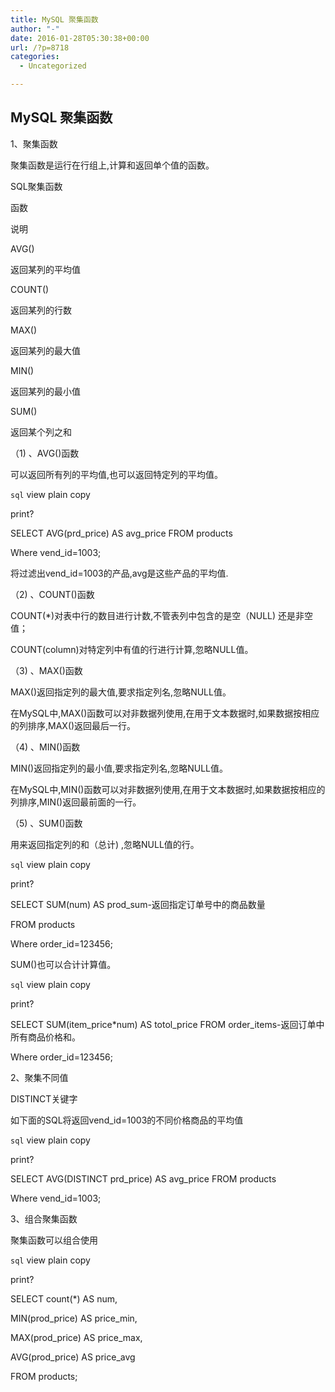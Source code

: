 ```yaml
---
title: MySQL 聚集函数
author: "-"
date: 2016-01-28T05:30:38+00:00
url: /?p=8718
categories:
  - Uncategorized

---
```

## MySQL 聚集函数
1、聚集函数
  
聚集函数是运行在行组上,计算和返回单个值的函数。

SQL聚集函数
  
函数
  
说明
  
AVG()
  
返回某列的平均值
  
COUNT()
  
返回某列的行数
  
MAX()
  
返回某列的最大值
  
MIN()
  
返回某列的最小值
  
SUM()
  
返回某个列之和
  
（1) 、AVG()函数
  
可以返回所有列的平均值,也可以返回特定列的平均值。
  
```sql``` view plain copy
  
print?
  
SELECT AVG(prd_price) AS avg_price FROM products
  
Where vend_id=1003;

将过滤出vend_id=1003的产品,avg是这些产品的平均值.
  
（2) 、COUNT()函数
  
COUNT(*)对表中行的数目进行计数,不管表列中包含的是空（NULL) 还是非空值；
  
COUNT(column)对特定列中有值的行进行计算,忽略NULL值。

（3) 、MAX()函数
  
MAX()返回指定列的最大值,要求指定列名,忽略NULL值。
  
在MySQL中,MAX()函数可以对非数据列使用,在用于文本数据时,如果数据按相应的列排序,MAX()返回最后一行。
  
（4) 、MIN()函数
  
MIN()返回指定列的最小值,要求指定列名,忽略NULL值。

在MySQL中,MIN()函数可以对非数据列使用,在用于文本数据时,如果数据按相应的列排序,MIN()返回最前面的一行。

（5) 、SUM()函数
  
用来返回指定列的和（总计) ,忽略NULL值的行。
  
```sql``` view plain copy
  
print?
  
SELECT SUM(num) AS prod_sum-返回指定订单号中的商品数量
  
FROM products
  
Where order_id=123456;
  
SUM()也可以合计计算值。
  
```sql``` view plain copy
  
print?
  
SELECT SUM(item_price*num) AS totol_price FROM order_items-返回订单中所有商品价格和。
  
Where order_id=123456;
  
2、聚集不同值
  
DISTINCT关键字
  
如下面的SQL将返回vend_id=1003的不同价格商品的平均值
  
```sql``` view plain copy
  
print?
  
SELECT AVG(DISTINCT prd_price) AS avg_price FROM products
  
Where vend_id=1003;

3、组合聚集函数
  
聚集函数可以组合使用
  
```sql``` view plain copy
  
print?
  
SELECT count(*) AS num,
  
MIN(prod_price) AS price_min,
  
MAX(prod_price) AS price_max,
  
AVG(prod_price) AS price_avg
  
FROM products;